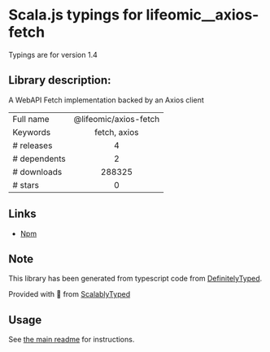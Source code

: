 
# Scala.js typings for lifeomic__axios-fetch

Typings are for version 1.4

## Library description:
A WebAPI Fetch implementation backed by an Axios client

|                    |                 |
| ------------------ | :-------------: |
| Full name          | @lifeomic/axios-fetch |
| Keywords           | fetch, axios |
| # releases         | 4 |
| # dependents       | 2 |
| # downloads        | 288325 |
| # stars            | 0 |

## Links
- [Npm](https://www.npmjs.com/package/%40lifeomic%2Faxios-fetch)
    


## Note
This library has been generated from typescript code from [DefinitelyTyped](https://definitelytyped.org).

Provided with :purple_heart: from [ScalablyTyped](https://github.com/oyvindberg/ScalablyTyped)

## Usage
See [the main readme](../../readme.md) for instructions.


